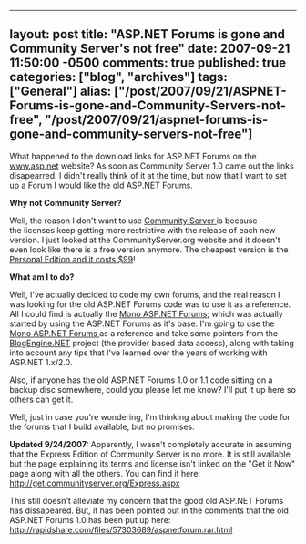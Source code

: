   ---
  layout: post
  title: "ASP.NET Forums is gone and Community Server's not free"
  date: 2007-09-21 11:50:00 -0500
  comments: true
  published: true
  categories: ["blog", "archives"]
  tags: ["General"]
  alias: ["/post/2007/09/21/ASPNET-Forums-is-gone-and-Community-Servers-not-free", "/post/2007/09/21/aspnet-forums-is-gone-and-community-servers-not-free"]
  ---
<!-- more -->
<P>What happened to the download links for ASP.NET Forums on the <A href="http://www.asp.net/">www.asp.net</A> website? As soon as Community Server 1.0 came out the links disapearred. I didn't really think of it at the time, but now that I want to set up a Forum I would like the old ASP.NET Forums.</P>
<P><STRONG>Why not Community Server?</STRONG></P>
<P>Well, the reason I don't want to use <A href="http://communityserver.org/">Community Server&nbsp;</A>is because the&nbsp;licenses keep getting more restrictive with the release of each new version. I just looked at the CommunityServer.org website and it doesn't even look like there is&nbsp;a free version anymore. The cheapest version is the <A href="http://get.communityserver.org/">Personal Edition and it costs $99</A>!</P>
<P><STRONG>What am I to do?</STRONG></P>
<P>Well, I've actually decided to code my own forums, and the real reason I was looking for the old ASP.NET Forums code was to use it as a reference. All I could find is actually the <A href="http://www.gotmono.net/Default.aspx?pageindex=5&amp;pageid=27">Mono ASP.NET Forums</A>; which was actually started by using the ASP.NET Forums as it's base. I'm going to use the <A href="http://www.gotmono.net/Default.aspx?pageindex=5&amp;pageid=27">Mono ASP.NET Forums </A>as a reference and take&nbsp;some pointers from the <A href="http://www.dotnetblogengine.net/">BlogEngine.NET</A> project (the provider based data access), along with taking into account any tips that I've learned over the years of working with ASP.NET 1.x/2.0.</P>
<P>Also, if anyone has the old ASP.NET Forums 1.0 or 1.1 code sitting on a backup disc somewhere, could you please let me know? I'll put it up&nbsp;here so others can get it.</P>
<P>Well, just in case you're wondering, I'm thinking about making the code for the forums that I build&nbsp;available, but no promises.</P>
<P><STRONG>Updated 9/24/2007:&nbsp;</STRONG>Apparently, I wasn't completely accurate in assuming that the Express Edition of Community Server is no more. It is still available, but the page explaining its terms and license isn't linked on the "Get it Now" page along with all the others. You can find it here: <A href="http://get.communityserver.org/Express.aspx">http://get.communityserver.org/Express.aspx</A></P>
<P>This still doesn't alleviate my concern&nbsp;that the good old ASP.NET Forums has dissapeared. But, it has been pointed out in the comments that the old ASP.NET Forums 1.0 has been put up here: <A href="http://rapidshare.com/files/57303689/aspnetforum.rar.html">http://rapidshare.com/files/57303689/aspnetforum.rar.html</A></P>
